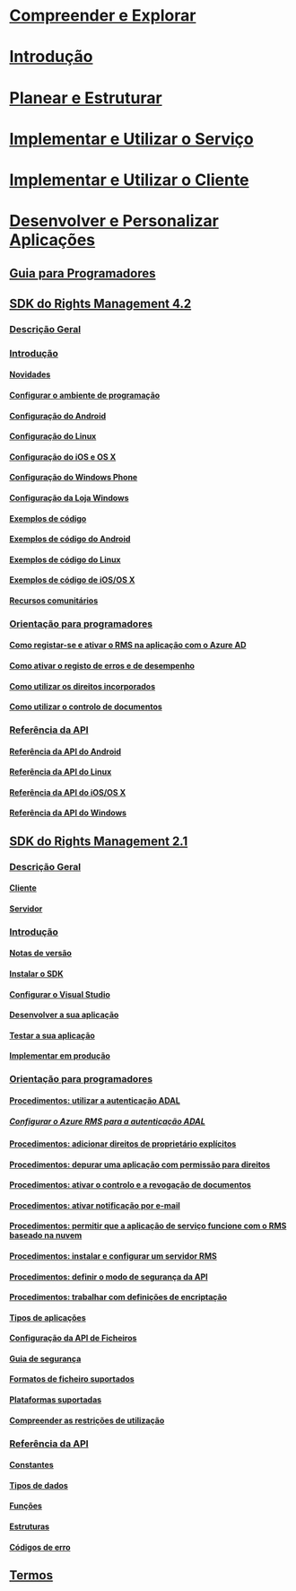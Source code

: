 # [Compreender e Explorar](/information-protection/understand-explore/what-is-information-protection)
# [Introdução](/information-protection/get-started/requirements-azure-rms)
# [Planear e Estruturar](/information-protection/plan-design/deployment-roadmap)
# [Implementar e Utilizar o Serviço](/information-protection/deploy-use/activate-service)
# [Implementar e Utilizar o Cliente](/information-protection/rms-client/use-client)
# [Desenvolver e Personalizar Aplicações](developers-guide.md)
## [Guia para Programadores](developers-guide.md)
## [SDK do Rights Management 4.2](active-directory-rights-management-services-multi-platform-thin-client-sdk-portal.md)
### [Descrição Geral](overview.md)
### [Introdução](get-started.md)
#### [Novidades](release-notes.md)
#### [Configurar o ambiente de programação](setup-Developer-environment.md)
#### [Configuração do Android](android-sdk.md)
#### [Configuração do Linux](linux-setup.md)
#### [Configuração do iOS e OS X](ios-sdk.md)
#### [Configuração do Windows Phone](windows-phone-apps.md)
#### [Configuração da Loja Windows](winrt-sdk.md)
#### [Exemplos de código](code-examples.md)
#### [Exemplos de código do Android](android-code.md)
#### [Exemplos de código do Linux](linux-c-code-examples.md)
#### [Exemplos de código de iOS/OS X](ios-os-x-code-examples.md)
#### [Recursos comunitários](community-resources.md)
### [Orientação para programadores](core-concepts.md)
#### [Como registar-se e ativar o RMS na aplicação com o Azure AD](authentication-integration.md)
#### [Como ativar o registo de erros e de desempenho](enabling-logging.md)
#### [Como utilizar os direitos incorporados](built-in-rights-usage-restriction-reference.md)
#### [Como utilizar o controlo de documentos](how-to-use-document-tracking.md)
### [Referência da API](api-reference-4-2.md)
#### [Referência da API do Android](https://msdn.microsoft.com/library/dn758245.aspx)
#### [Referência da API do Linux](linux-c-api-reference.md)
#### [Referência da API do iOS/OS X](https://msdn.microsoft.com/library/dn758306.aspx)
#### [Referência da API do Windows](https://msdn.microsoft.com/library/dn891914.aspx)
## [SDK do Rights Management 2.1](microsoft-information-protection-and-control-client-portal.md)
### [Descrição Geral](ad-rms-overview.md)
#### [Cliente](ad-rms-client.md)
#### [Servidor](ad-rms-server.md)
### [Introdução](getting-started-with-ad-rms-2-0.md)
#### [Notas de versão](release-notes-rtm.md)
#### [Instalar o SDK](install-the-rms-sdk.md)
#### [Configurar o Visual Studio](how-to-configure-a-visual-studio-project-to-use-the-ad-rms-sdk-2-0.md)
#### [Desenvolver a sua aplicação](developing-your-application.md)
#### [Testar a sua aplicação](how-to-set-up-your-test-environment.md)
#### [Implementar em produção](deploying-your-application.md)
### [Orientação para programadores](Developer-notes.md)
#### [Procedimentos: utilizar a autenticação ADAL](how-to-use-adal-authentication.md)
##### [Configurar o Azure RMS para a autenticação ADAL](adal-auth.md)
#### [Procedimentos: adicionar direitos de proprietário explícitos](add-explicit-owner-rights.md)
#### [Procedimentos: depurar uma aplicação com permissão para direitos](debugging-applications-that-use-ad-rms.md)
#### [Procedimentos: ativar o controlo e a revogação de documentos](tracking-content.md)
#### [Procedimentos: ativar notificação por e-mail](how-to-enable-email-notification.md)
#### [Procedimentos: permitir que a aplicação de serviço funcione com o RMS baseado na nuvem](how-to-use-file-api-with-aadrm-cloud.md)
#### [Procedimentos: instalar e configurar um servidor RMS](how-to-install-and-configure-an-rms-server.md)
#### [Procedimentos: definir o modo de segurança da API](setting-the-api-security-mode-api-mode.md)
#### [Procedimentos: trabalhar com definições de encriptação](working-with-encryption.md)
#### [Tipos de aplicações](application-types.md)
#### [Configuração da API de Ficheiros](file-api-configuration.md)
#### [Guia de segurança](security-guidelines.md)
#### [Formatos de ficheiro suportados](supported-file-formats.md)
#### [Plataformas suportadas](supported-platforms.md)
#### [Compreender as restrições de utilização](understanding-usage-restrictions.md)
### [Referência da API](api-reference-2-1.md)
#### [Constantes](https://msdn.microsoft.com/library/hh535291.aspx)
#### [Tipos de dados](https://msdn.microsoft.com/library/hh535288.aspx)
#### [Funções](https://msdn.microsoft.com/library/hh535289.aspx)
#### [Estruturas](https://msdn.microsoft.com/library/hh535294.aspx)
#### [Códigos de erro](https://msdn.microsoft.com/library/hh535248.aspx)
## [Termos](terms.md) 


<!--HONumber=Jan17_HO4-->


